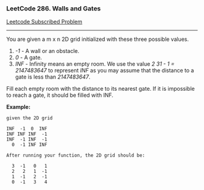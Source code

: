 ### LeetCode 286. Walls and Gates
[Leetcode Subscribed Problem](https://leetcode.com/problems/walls-and-gates/)

---

You are given a m x n 2D grid initialized with these three possible values.
1. *-1* - A wall or an obstacle.
1. *0* - A gate.
1. *INF* - Infinity means an empty room. We use the value *2 31 - 1 = 2147483647* to represent *INF* as you may assume that the distance to a gate is less than *2147483647*.

Fill each empty room with the distance to its nearest gate. If it is impossible to reach a gate, it should be filled with INF.


**Example:**
```
given the 2D grid

INF  -1  0  INF
INF INF INF  -1
INF  -1 INF  -1
  0  -1 INF INF

After running your function, the 2D grid should be:

  3  -1   0   1
  2   2   1  -1
  1  -1   2  -1
  0  -1   3   4
```
